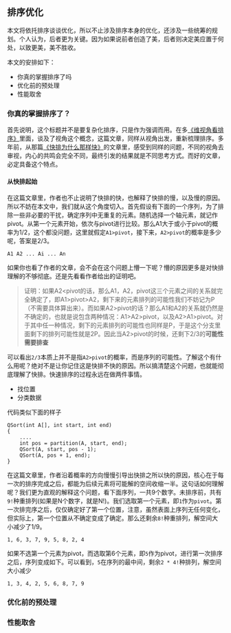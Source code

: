 ## 排序优化
本文将依托排序谈谈优化，所以不止涉及排序本身的优化，还涉及一些统筹的规划。个人认为，后者更为关键。因为如果说前者创造了美，后者则决定美应置于何处，以致更美，美不胜收。

本文的安排如下：
  * 你真的掌握排序了吗
  * 优化前的预处理
  * 性能取舍

### 你真的掌握排序了？
首先说明，这个标题并不是要复杂化排序，只是作为强调而用。在多[《维视角看排序》](https://github.com/WalkingNL/C-CPP/blob/master/%E5%A4%9A%E7%BB%B4%E8%A7%86%E8%A7%92%E7%9C%8B%E6%8E%92%E5%BA%8F.md)里面，谈及了视角这个概念，这篇文章，同样从视角出发，重新梳理排序。多年前，从那篇[《快排为什么那样快》](http://mindhacks.cn/2008/06/13/why-is-quicksort-so-quick/)的文章里，感受到同样的问题，不同的视角去审视，内心的共鸣会完全不同，最终引发的结果就是不同思考方式。而好的文章，必定具备这个特点。

#### 从快排起始
在这篇文章里，作者也不止说明了快排的快，也解释了快排的慢，以及慢的原因。所以不妨在本文中，我们就从这个角度切入。首先假设有下面的一个序列，为了排除一些非必要的干扰，确定序列中无重复的元素。随机选择一个轴元素，就记作pivot。从第一个元素开始，依次与pivot进行比较。那么A1大于或小于pivot的概率为1/2，这个都没问题，这里就假定`A1>pivot`，接下来，`A2>pivot`的概率是多少呢，答案是2/3。

    A1 A2 ... Ai ... An
如果你也看了作者的文章，会不会在这个问题上懵一下呢？懵的原因更多是对快排理解的不够彻底。还是先看看作者给出的证明吧。
> 证明：如果A2<pivot的话，那么A1，A2，pivot这三个元素之间的关系就完全确定了，即A1>pivot>A2，剩下来的元素排列的可能性我们不妨记为P（不需要具体算出来）。而如果A2>pivot的话？那么A1和A2的关系就仍然是不确定的，也就是说包含两种情况：A1>A2>pivot，以及A2>A1>pivot。对于其中任一种情况，剩下的元素排列的可能性也同样是P，于是这个分支里面剩下的排列可能性就是2P。因此当A2>pivot的时候，还剩下2/3的**可能性需要排查**

可以看出`2/3`本质上并不是指`A2>pivot`的概率，而是序列的可能性。了解这个有什么用呢？绝对不是让你记住这是快排不快的原因。所以搞清楚这个问题，也就能彻底理解了快排。快速排序的过程永远在做两件事情。
  * 找位置
  * 分类数据

代码类似下面的样子
    
    QSort(int A[], int start, int end)
    {
        ....
        int pos = partition(A, start, end);
        QSort(A, start, pos - 1);
        QSort(A, pos + 1, end);
    }

在这篇文章里，作者沿着概率的方向慢慢引导出快排之所以快的原因，核心在于每一次的排序完成之后，都能为后续元素将可能解的空间收缩一半。这句话如何理解呢？我们更为直观的解释这个问题，看下面序列，一共9个数字。未排序前，共有`9!`种重排列(如果是N个数字，就是N!)。我们选取第一个元素，即`1`作为`pivot`。第一次排完序之后，仅仅确定好了第一个位置，注意，虽然表面上序列无任何变化，但实际上，第一个位置从不确定变成了确定。那么还剩余`8!`种重排列，解空间大小减少了1/9。

    1, 6, 3, 7, 9, 5, 8, 2, 4
如果不选第一个元素为pivot，而选取第6个元素，即`5`作为pivot，进行第一次排序之后，序列变成如下。可以看到，`5`在序列的最中间，剩余`2 * 4!`种排列，解空间大小减少

    1, 3, 4, 2, 5, 6, 8, 7, 9


### 优化前的预处理

### 性能取舍

